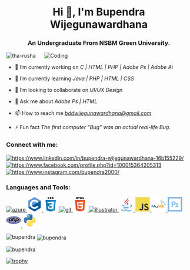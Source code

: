 <h1 align="center">Hi 👋, I'm Bupendra Wijegunawardhana</h1>
<h3 align="center">An Undergraduate From NSBM Green University.</h3>
<img align="right" alt="Coding" width="400" src="https://i.pinimg.com/originals/e4/d3/95/e4d395849317f98f2a418c0e10182b0d.gif">

<p align="left"> <img src="https://komarev.com/ghpvc/?username=BupendraDhyan&label=Profile%20views&color=0e75b6&style=flat" alt="tha-rusha" /> </p>


- 🔭 I’m currently working on *C | HTML | PHP | Adobe Ps | Adobe Ai*

- 🌱 I’m currently learning *Java | PHP | HTML | CSS*

- 👯 I’m looking to collaborate on *UI/UX Design*

- 💬 Ask me about *Adobe Ps | HTML*

- 📫 How to reach me *bddwijegunawardhana@gmail.com*

- ⚡ Fun fact *The first computer “Bug” was an actual real-life Bug.*

<h3 align="left">Connect with me:</h3>
<p align="left">
<a href="https://www.linkedin.com/in/bupendra-wijegunawardhana-16b155229/" target="blank"><img align="center" src="https://raw.githubusercontent.com/rahuldkjain/github-profile-readme-generator/master/src/images/icons/Social/linked-in-alt.svg" alt="https://www.linkedin.com/in/bupendra-wijegunawardhana-16b155229/" height="30" width="40" /></a>
<a href="https://www.facebook.com/profile.php?id=100015364205313" target="blank"><img align="center" src="https://raw.githubusercontent.com/rahuldkjain/github-profile-readme-generator/master/src/images/icons/Social/facebook.svg" alt="https://www.facebook.com/profile.php?id=100015364205313" height="30" width="40" /></a>
<a href="https://www.instagram.com/bupendra2000/" target="blank"><img align="center" src="https://raw.githubusercontent.com/rahuldkjain/github-profile-readme-generator/master/src/images/icons/Social/instagram.svg" alt="https://www.instagram.com/bupendra2000/" height="30" width="40" /></a>
  
</p>

<h3 align="left">Languages and Tools:</h3>
<p align="left"> <a href="https://azure.microsoft.com/en-in/" target="_blank" rel="noreferrer"> <img src="https://www.vectorlogo.zone/logos/microsoft_azure/microsoft_azure-icon.svg" alt="azure" width="40" height="40"/> </a> <a href="https://www.cprogramming.com/" target="_blank" rel="noreferrer"> <img src="https://raw.githubusercontent.com/devicons/devicon/master/icons/c/c-original.svg" alt="c" width="40" height="40"/> </a> <a href="https://www.w3schools.com/css/" target="_blank" rel="noreferrer"> <img src="https://raw.githubusercontent.com/devicons/devicon/master/icons/css3/css3-original-wordmark.svg" alt="css3" width="40" height="40"/> </a> <a href="https://git-scm.com/" target="_blank" rel="noreferrer"> <img src="https://www.vectorlogo.zone/logos/git-scm/git-scm-icon.svg" alt="git" width="40" height="40"/> </a> <a href="https://www.w3.org/html/" target="_blank" rel="noreferrer"> <img src="https://raw.githubusercontent.com/devicons/devicon/master/icons/html5/html5-original-wordmark.svg" alt="html5" width="40" height="40"/> </a> <a href="https://www.adobe.com/in/products/illustrator.html" target="_blank" rel="noreferrer"> <img src="https://www.vectorlogo.zone/logos/adobe_illustrator/adobe_illustrator-icon.svg" alt="illustrator" width="40" height="40"/> </a> <a href="https://www.java.com" target="_blank" rel="noreferrer"> <img src="https://raw.githubusercontent.com/devicons/devicon/master/icons/java/java-original.svg" alt="java" width="40" height="40"/> </a> <a href="https://developer.mozilla.org/en-US/docs/Web/JavaScript" target="_blank" rel="noreferrer"> <img src="https://raw.githubusercontent.com/devicons/devicon/master/icons/javascript/javascript-original.svg" alt="javascript" width="40" height="40"/> </a> <a href="https://www.mysql.com/" target="_blank" rel="noreferrer"> <img src="https://raw.githubusercontent.com/devicons/devicon/master/icons/mysql/mysql-original-wordmark.svg" alt="mysql" width="40" height="40"/> </a> <a href="https://www.photoshop.com/en" target="_blank" rel="noreferrer"> <img src="https://raw.githubusercontent.com/devicons/devicon/master/icons/photoshop/photoshop-line.svg" alt="photoshop" width="40" height="40"/> </a> <a href="https://www.php.net" target="_blank" rel="noreferrer"> <img src="https://raw.githubusercontent.com/devicons/devicon/master/icons/php/php-original.svg" alt="php" width="40" height="40"/> </a> <a href="https://www.python.org" target="_blank" rel="noreferrer"> <img src="https://raw.githubusercontent.com/devicons/devicon/master/icons/python/python-original.svg" alt="python" width="40" height="40"/> </a> </p>

<p><img align="left" src="https://github-readme-stats.vercel.app/api/top-langs?username=BupendraDhyan&show_icons=true&locale=en&layout=compact" alt="bupendra" /></p>

<p>&nbsp;<img align="center" src="https://github-readme-stats.vercel.app/api?username=BupendraDhyan&show_icons=true&locale=en" alt="bupendra" /></p>

<p><img align="center" src="https://github-readme-streak-stats.herokuapp.com/?user=BupendraDhyan&" alt="bupendra" /></p>

[![trophy](https://github-profile-trophy.vercel.app/?username=BupendraDhyan&theme=onedark)](https://github.com/ryo-ma/github-profile-trophy)
